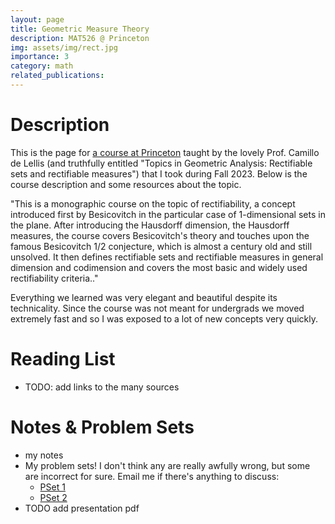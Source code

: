```yaml
---
layout: page
title: Geometric Measure Theory
description: MAT526 @ Princeton
img: assets/img/rect.jpg
importance: 3
category: math
related_publications: 
---
```


# Description
This is the page for <a href="https://registrar.princeton.edu/course-offerings/course-details?term=1242&courseid=012721">a course at Princeton</a> taught by the lovely Prof. Camillo de Lellis (and truthfully entitled "Topics in Geometric Analysis: Rectifiable sets and rectifiable measures") that I took during Fall 2023. Below is the course description and some resources about the topic.

"This is a monographic course on the topic of rectifiability, a concept introduced first by Besicovitch in the particular case of 1-dimensional sets in the plane. After introducing the Hausdorff dimension, the Hausdorff measures, the course covers Besicovitch's theory and touches upon the famous Besicovitch 1/2 conjecture, which is almost a century old and still unsolved. It then defines rectifiable sets and rectifiable measures in general dimension and codimension and covers the most basic and widely used rectifiability criteria.."

Everything we learned was very elegant and beautiful despite its technicality. Since the course was not meant for undergrads we moved extremely fast and so I was exposed to a lot of new concepts very quickly.

# Reading List
- TODO: add links to the many sources

# Notes & Problem Sets
- my notes
- My problem sets! I don't think any are really awfully wrong, but some are incorrect for sure. Email me if there's anything to discuss:
    - <a href="/assets/pdf/functional_notes/ps1.pdf">PSet 1</a>
    - <a href="/assets/pdf/functional_notes/ps2.pdf">PSet 2</a>
- TODO add presentation pdf
